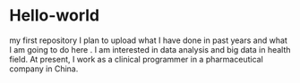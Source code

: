 # Hello-world
my first repository
I plan to upload what I have done in past years and what I am going to do here . 
I am interested in data analysis and big data in health field.
At present, I work as a clinical programmer in a pharmaceutical company in China.
